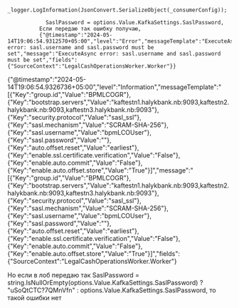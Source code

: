                     _logger.LogInformation(JsonConvert.SerializeObject(_consumerConfig));

                SaslPassword = options.Value.KafkaSettings.SaslPassword,
              Если передаю так ошибку получаю, 
              {"@timestamp":"2024-05-14T19:06:54.9312570+05:00","level":"Error","messageTemplate":"ExecuteAsync error: sasl.username and sasl.password must be set","message":"ExecuteAsync error: sasl.username and sasl.password must be set","fields":{"SourceContext":"LegalCashOperationsWorker.Worker"}}
{"@timestamp":"2024-05-14T19:06:54.9326736+05:00","level":"Information","messageTemplate":"[{\"Key\":\"group.id\",\"Value\":\"BPMLCOGR\"},{\"Key\":\"bootstrap.servers\",\"Value\":\"kaftestn1.halykbank.nb:9093,kaftestn2.halykbank.nb:9093,kaftestn3.halykbank.nb:9093\"},{\"Key\":\"security.protocol\",\"Value\":\"sasl_ssl\"},{\"Key\":\"sasl.mechanism\",\"Value\":\"SCRAM-SHA-256\"},{\"Key\":\"sasl.username\",\"Value\":\"bpmLCOUser\"},{\"Key\":\"sasl.password\",\"Value\":\"\"},{\"Key\":\"auto.offset.reset\",\"Value\":\"earliest\"},{\"Key\":\"enable.ssl.certificate.verification\",\"Value\":\"False\"},{\"Key\":\"enable.auto.commit\",\"Value\":\"False\"},{\"Key\":\"enable.auto.offset.store\",\"Value\":\"True\"}]","message":"[{\"Key\":\"group.id\",\"Value\":\"BPMLCOGR\"},{\"Key\":\"bootstrap.servers\",\"Value\":\"kaftestn1.halykbank.nb:9093,kaftestn2.halykbank.nb:9093,kaftestn3.halykbank.nb:9093\"},{\"Key\":\"security.protocol\",\"Value\":\"sasl_ssl\"},{\"Key\":\"sasl.mechanism\",\"Value\":\"SCRAM-SHA-256\"},{\"Key\":\"sasl.username\",\"Value\":\"bpmLCOUser\"},{\"Key\":\"sasl.password\",\"Value\":\"\"},{\"Key\":\"auto.offset.reset\",\"Value\":\"earliest\"},{\"Key\":\"enable.ssl.certificate.verification\",\"Value\":\"False\"},{\"Key\":\"enable.auto.commit\",\"Value\":\"False\"},{\"Key\":\"enable.auto.offset.store\",\"Value\":\"True\"}]","fields":{"SourceContext":"LegalCashOperationsWorker.Worker"}


  Но если в лоб передаю так 		                SaslPassword = string.IsNullOrEmpty(options.Value.KafkaSettings.SaslPassword) ? "uSoQtCTC?7QMnVfn" : options.Value.KafkaSettings.SaslPassword, то такой ошибки нет

